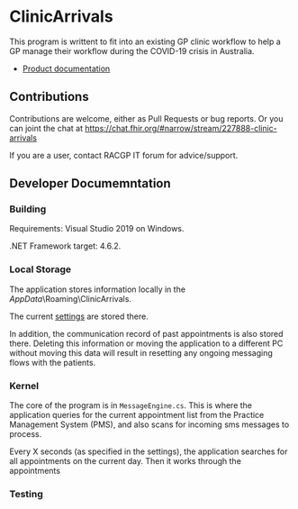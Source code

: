 # ClinicArrivals 
 
This program is writtent to fit into an existing GP clinic workflow
to help a GP manage their workflow during the COVID-19 crisis in Australia.

* [Product documentation](documentation/Documentation.md)

## Contributions

Contributions are welcome, either as Pull Requests or bug 
reports. Or you can joint the chat at 
https://chat.fhir.org/#narrow/stream/227888-clinic-arrivals

If you are a user, contact RACGP IT forum for advice/support.

## Developer Documemntation

### Building

Requirements:
Visual Studio 2019 on Windows.

.NET Framework target: 4.6.2.

### Local Storage 

The application stores information locally in the $AppData$\Roaming\ClinicArrivals.

The current [settings](documentation/Settings.md) are stored there. 

In addition, the communication record of past appointments is 
also stored there. Deleting this information or moving the 
application to a different PC without moving this data will
result in resetting any ongoing messaging flows with the 
patients.

### Kernel

The core of the program is in `MessageEngine.cs`. This is where
the application queries for the current appointment list from the
Practice Management System (PMS), and also scans for incoming sms
messages to process.

Every X seconds (as specified in the settings), the application 
searches for all appointments on the current day. Then it works 
through the appointments


### Testing


